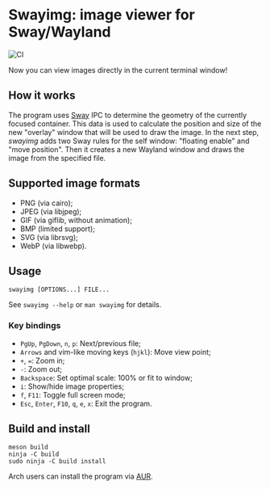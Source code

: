 # Swayimg: image viewer for Sway/Wayland

![CI](https://github.com/artemsen/swayimg/workflows/CI/badge.svg)

Now you can view images directly in the current terminal window!

## How it works

The program uses [Sway](https://swaywm.org) IPC to determine the geometry of the
currently focused container. This data is used to calculate the position and
size of the new "overlay" window that will be used to draw the image.
In the next step, _swayimg_ adds two Sway rules for the self window: "floating
enable" and "move position". Then it creates a new Wayland window and draws the
image from the specified file.

## Supported image formats

- PNG (via cairo);
- JPEG (via libjpeg);
- GIF (via giflib, without animation);
- BMP (limited support);
- SVG (via librsvg);
- WebP (via libwebp).

## Usage

`swayimg [OPTIONS...] FILE...`

See `swayimg --help` or `man swayimg` for details.

### Key bindings

- `PgUp`, `PgDown`, `n`, `p`: Next/previous file;
- `Arrows` and vim-like moving keys (`hjkl`): Move view point;
- `+`, `=`: Zoom in;
- `-`: Zoom out;
- `Backspace`: Set optimal scale: 100% or fit to window;
- `i`: Show/hide image properties;
- `f`, `F11`: Toggle full screen mode;
- `Esc`, `Enter`, `F10`, `q`, `e`, `x`: Exit the program.

## Build and install

```
meson build
ninja -C build
sudo ninja -C build install
```

Arch users can install the program via [AUR](https://aur.archlinux.org/packages/swayimg).
